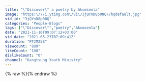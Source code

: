 ```yaml
---
title: "\"Discover\" a poetry by Akumsenla"
image: "https:\/\/i.ytimg.com\/vi\/3jQYnD8p08Q\/hqdefault.jpg"
vid_id: "3jQYnD8p08Q"
categories: "People-Blogs"
tags: ["\"Discover\"","poetry","Akumsenla"]
date: "2021-11-16T09:07:12+03:00"
vid_date: "2021-05-23T07:09:41Z"
duration: "PT2M25S"
viewcount: "880"
likeCount: "100"
dislikeCount: "0"
channel: "Kangtsung Youth Ministry"
---
```

{% raw %}{% endraw %}
